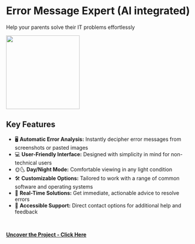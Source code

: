 # Error Message Expert (AI integrated)
Help your parents solve their IT problems effortlessly
<br>

<img src="https://github.com/tobwil/markdown_website/assets/72387477/f0b3f280-0c06-4cb7-9d85-4f261ea568ab" height="200">
<br>

## Key Features

* 🖥️ **Automatic Error Analysis:** Instantly decipher error messages from screenshots or pasted images
* 💻 **User-Friendly Interface:** Designed with simplicity in mind for non-technical users
* 🌞🌜 **Day/Night Mode:** Comfortable viewing in any light condition
* 🛠️ **Customizable Options:** Tailored to work with a range of common software and operating systems
* 🔄 **Real-Time Solutions:** Get immediate, actionable advice to resolve errors
* 📲 **Accessible Support:** Direct contact options for additional help and feedback
<br>

**[<i class="fa-solid fa-up-right-from-square"></i> Uncover the Project - Click Here](https://a.picoapps.xyz/mention-whether)**
